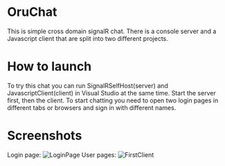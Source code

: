 # OruChat
This is simple cross domain signalR chat.
There is a console server and a Javascript client that are split into two different projects.

# How to launch
To try this chat you can run SignalRSelfHost(server) and JavascriptClient(client) in Visual Studio at the same time. 
Start the server first, then the client.
To start chatting you need to open two login pages in different tabs or browsers and sign in with different names.

# Screenshots
Login page:
![LoginPage](https://user-images.githubusercontent.com/47922781/67854048-52e46f00-fb18-11e9-955a-450f5804fdfb.png)
User pages:
![FirstClient](https://user-images.githubusercontent.com/47922781/67854082-5b3caa00-fb18-11e9-8958-1f9e06d4bcd4.png)

